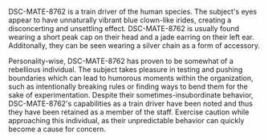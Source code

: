 DSC-MATE-8762 is a train driver of the human species. The subject's eyes appear to have unnaturally vibrant blue clown-like irides, creating a disconcerting and unsettling effect. DSC-MATE-8762 is usually found wearing a short peak cap on their head and a jade earring on their left ear. Additonally, they can be seen wearing a silver chain as a form of accessory.

Personality-wise, DSC-MATE-8762 has proven to be somewhat of a rebellious individual. The subject takes pleasure in testing and pushing boundaries which can lead to humorous moments within the organization, such as intentionally breaking rules or finding ways to bend them for the sake of experimentation. Despite their sometimes-insubordinate behavior, DSC-MATE-8762's capabilities as a train driver have been noted and thus they have been retained as a member of the staff. Exercise caution while approaching this individual, as their unpredictable behavior can quickly become a cause for concern.